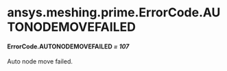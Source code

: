 # ansys.meshing.prime.ErrorCode.AUTONODEMOVEFAILED

#### ErrorCode.AUTONODEMOVEFAILED *= 107*

Auto node move failed.

<!-- !! processed by numpydoc !! -->

